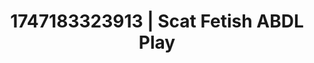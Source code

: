 ---
categories:
- Tan lines & lingerie
- Lustful narration
- Erotic surprise
- Erotic dance
- Cumshot compilation
image: /assets/images/1747183323913.webp
layout: post
seo:
  description: Featured content with high-quality ABDL Play, Scat Fetish. HD images
    available.
  keywords: ABDL Play, Scat Fetish
  og_image: /assets/images/1747183323913.webp
  schema_type: VisualArtwork
tags:
- ABDL Play
- Scat Fetish
- '#1747183323913'
title: 1747183323913 | Scat Fetish ABDL Play
---